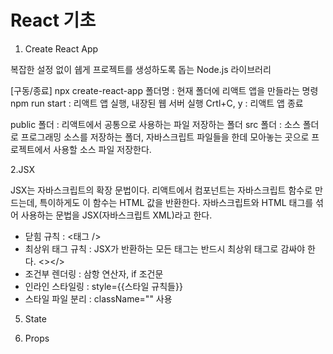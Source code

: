 # React 기초

1. Create React App

복잡한 설정 없이 쉡게 프로젝트를 생성하도록 돕는 Node.js 라이브러리

[구동/종료]
npx create-react-app 폴더명 : 현재 폴더에 리액트 앱을 만들라는 명령
npm run start : 리액트 앱 실행, 내장된 웹 서버 실행
Crtl+C, y : 리액트 앱 종료

public 폴더 : 리액트에서 공통으로 사용하는 파일 저장하는 폴더
src 폴더 : 소스 폴더로 프로그래밍 소스를 저장하는 폴더, 자바스크립트 파일들을 한데 모아놓는 곳으로 프로젝트에서 사용할 소스 파일 저장한다.



2.JSX

JSX는 자바스크립트의 확장 문법이다. 리액트에서 컴포넌트는 자바스크립트 함수로 만드는데, 특이하게도 이 함수는 HTML 값을 반환한다. 자바스크립트와 HTML 태그를 섞어 사용하는 문법을 JSX(자바스크립트 XML)라고 한다.

- 닫힘 규칙 : <태그 />
- 최상위 태그 규칙 : JSX가 반환하는 모든 태그는 반드시 최상위 태그로 감싸야 한다. <></>
- 조건부 렌더링 : 삼항 연산자, if 조건문
- 인라인 스타일링 : style={{스타일 규칙들}}
- 스타일 파일 분리 : className="" 사용
  
5. State

6. Props

